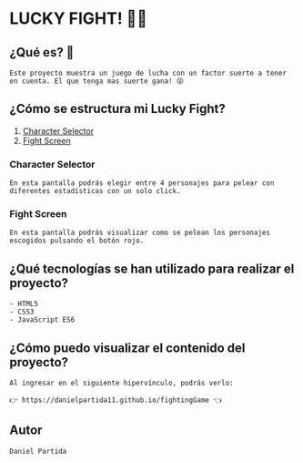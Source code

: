 # LUCKY FIGHT! 👊💥

## ¿Qué es? 🧐

    Este proyecto muestra un juego de lucha con un factor suerte a tener en cuenta. El que tenga mas suerte gana! 😝

## ¿Cómo se estructura mi Lucky Fight?

1. [Character Selector](#character-selector)
2. [Fight Screen](#fight-screen)

### Character Selector

    En esta pantalla podrás elegir entre 4 personajes para pelear con diferentes estadísticas con un solo click.

### Fight Screen

    En esta pantalla podrás visualizar como se pelean los personajes escogidos pulsando el botón rojo.

## ¿Qué tecnologías se han utilizado para realizar el proyecto?

    - HTML5
    - CSS3
    - JavaScript ES6

## ¿Cómo puedo visualizar el contenido del proyecto?

    Al ingresar en el siguiente hipervínculo, podrás verlo:

    👉 https://danielpartida11.github.io/fightingGame 👈

## Autor

    Daniel Partida

